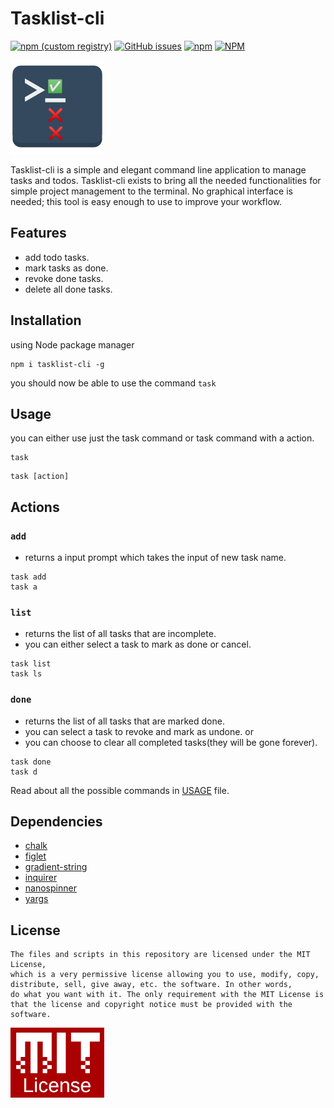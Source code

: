 # Tasklist-cli

[![npm (custom registry)](https://img.shields.io/npm/v/tasklist-cli/latest?logo=npm&logoColor=%23ffffff&registry_uri=https%3A%2F%2Fregistry.npmjs.com)](https://www.npmjs.com/package/tasklist-cli)
[![GitHub issues](https://img.shields.io/github/issues-raw/manojuppala/tasklist-cli?logo=GITHUB)](https://github.com/manojuppala/tasklist-cli/issues)
[![npm](https://img.shields.io/npm/dw/tasklist-cli?color=yellow&logo=npm)](https://www.npmjs.com/package/tasklist-cli)
[![NPM](https://img.shields.io/npm/l/tasklist-cli?color=%239e1818&label=License&registry_uri=https%3A%2F%2Fregistry.npmjs.com)](https://github.com/manojuppala/tasklist-cli/blob/main/LICENSE)

<p>
  <img src="assets/tasklist-cli.png" alt="camKapture" width="150"/>
</p>

Tasklist-cli is a simple and elegant command line application to manage tasks and todos. Tasklist-cli exists to bring all the needed functionalities for simple project management to the terminal. No graphical interface is needed; this tool is easy enough to use to improve your workflow.

## Features

- add todo tasks.
- mark tasks as done.
- revoke done tasks.
- delete all done tasks.

## Installation

using Node package manager

```shell
npm i tasklist-cli -g
```

you should now be able to use the command `task`

## Usage

you can either use just the task command or task command with a action.

```shell
task
```

```shell
task [action]
```

## Actions

### `add`

- returns a input prompt which takes the input of new task name.

```shell
task add
task a
```

### `list`

- returns the list of all tasks that are incomplete.
- you can either select a task to mark as done or cancel.

```shell
task list
task ls
```

### `done`

- returns the list of all tasks that are marked done.
- you can select a task to revoke and mark as undone.
  or
- you can choose to clear all completed tasks(they will be gone forever).

```shell
task done
task d
```

Read about all the possible commands in [USAGE](https://github.com/manojuppala/tasklist-cli/blob/main/USAGE.md) file.

## Dependencies

- [chalk](https://www.npmjs.com/package/chalk)
- [figlet](https://www.npmjs.com/package/figlet)
- [gradient-string](https://www.npmjs.com/package/gradient-string)
- [inquirer](https://www.npmjs.com/package/inquirer)
- [nanospinner](https://www.npmjs.com/package/nanospinner)
- [yargs](https://www.npmjs.com/package/yargs)

## License

```
The files and scripts in this repository are licensed under the MIT License,
which is a very permissive license allowing you to use, modify, copy,
distribute, sell, give away, etc. the software. In other words,
do what you want with it. The only requirement with the MIT License is
that the license and copyright notice must be provided with the software.
```

<a href='https://github.com/manojuppala/todo-list-cli/blob/main/LICENSE'>
<img src="assets/mit-license.png" alt="camKapture" width="150"/>
</a>
